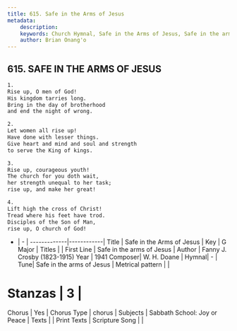 ```yaml
---
title: 615. Safe in the Arms of Jesus
metadata:
    description: 
    keywords: Church Hymnal, Safe in the Arms of Jesus, Safe in the arms of Jesus, 
    author: Brian Onang'o
---
```



## 615. SAFE IN THE ARMS OF JESUS

```txt
1.
Rise up, O men of God!
His kingdom tarries long.
Bring in the day of brotherhood
and end the night of wrong.

2.
Let women all rise up!
Have done with lesser things.
Give heart and mind and soul and strength
to serve the King of kings.

3.
Rise up, courageous youth!
The church for you doth wait,
her strength unequal to her task;
rise up, and make her great!

4.
Lift high the cross of Christ!
Tread where his feet have trod.
Disciples of the Son of Man,
rise up, O church of God!
```

- |   -  |
-------------|------------|
Title | Safe in the Arms of Jesus |
Key | G Major |
Titles |  |
First Line | Safe in the arms of Jesus |
Author | Fanny J. Crosby (1823-1915)
Year | 1941
Composer| W. H. Doane |
Hymnal|  - |
Tune| Safe in the arms of Jesus |
Metrical pattern | |
# Stanzas | 3 |
Chorus | Yes |
Chorus Type | chorus |
Subjects | Sabbath School: Joy or Peace |
Texts |  |
Print Texts | 
Scripture Song |  |
  
